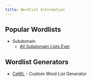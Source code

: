 ```yaml
---
title: Wordlist Information
---
```


## Popular Wordlists

- Subdomain
  - [All Subdomain Lists Ever](https://gist.github.com/jhaddix/86a06c5dc309d08580a018c66354a056)

## Wordlist Generators

- [CeWL](https://digi.ninja/projects/cewl.php) - Custom Word List Generator
